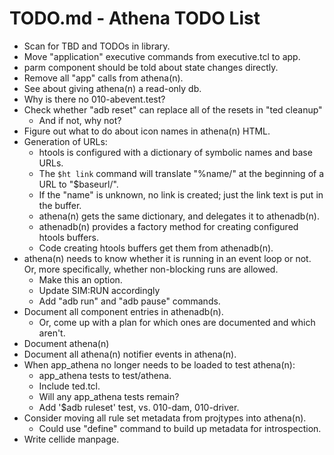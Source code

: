 # TODO.md - Athena TODO List

- Scan for TBD and TODOs in library.
- Move "application" executive commands from executive.tcl to app.
- parm component should be told about state changes directly.
- Remove all "app" calls from athena(n).
- See about giving athena(n) a read-only db.
- Why is there no 010-abevent.test?
- Check whether "adb reset" can replace all of the resets in "ted cleanup"
  - And if not, why not?
- Figure out what to do about icon names in athena(n) HTML.
- Generation of URLs:
  - htools is configured with a dictionary of symbolic names and base URLs.
  - The `$ht link` command will translate "%name/" at the beginning of a
    URL to "$baseurl/".
  - If the "name" is unknown, no link is created; just the link text is
    put in the buffer.
  - athena(n) gets the same dictionary, and delegates it to athenadb(n).
  - athenadb(n) provides a factory method for creating configured htools
    buffers.
  - Code creating htools buffers get them from athenadb(n).
- athena(n) needs to know whether it is running in an event loop or not.
  Or, more specifically, whether non-blocking runs are allowed.
  - Make this an option.
  - Update SIM:RUN accordingly
  - Add "adb run" and "adb pause" commands.
- Document all component entries in athenadb(n).
  - Or, come up with a plan for which ones are documented and which aren't.
- Document athena(n)
- Document all athena(n) notifier events in athena(n).
- When app_athena no longer needs to be loaded to test athena(n):
  - app_athena tests to test/athena.
  - Include ted.tcl.
  - Will any app_athena tests remain?
  - Add '$adb ruleset' test, vs. 010-dam, 010-driver.
- Consider moving all rule set metadata from projtypes into athena(n).
  - Could use "define" command to build up metadata for introspection.
- Write cellide manpage.




